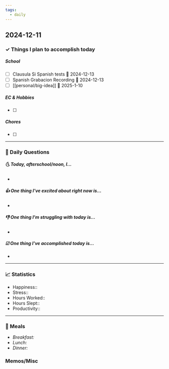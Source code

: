 ```yaml
---
tags:
  - daily
---
```


## 2024-12-11

### ✓ Things I plan to accomplish today
##### School
- [ ] Clausula Si Spanish tests 📅 2024-12-13
- [ ] Spanish Grabacion Recording 📅 2024-12-13
- [ ] [[personal/big-idea]] 📅 2025-1-10
##### EC & Hobbies
- [ ] 
##### Chores
- [ ] 
---

### 📅 Daily Questions

##### 🌜 Today, afterschool/noon, I...

- 

##### 👍 One thing I've excited about right now is...

- 

##### 👎 One thing I'm struggling with today is...

- 

##### ☑ One thing I've accomplished today is...

- 
---
### 📈 Statistics

- Happiness:: 
- Stress::
- Hours Worked:: 
- Hours Slept:: 
- Productivity:: 
---
### 🍔 Meals

- *Breakfast:*
- *Lunch:*
- *Dinner:*
### Memos/Misc



